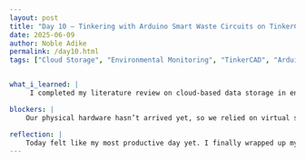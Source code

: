 ```yaml
---
layout: post
title: "Day 10 – Tinkering with Arduino Smart Waste Circuits on TinkerCAD"
date: 2025-06-09
author: Noble Adike
permalink: /day10.html
tags: ["Cloud Storage", "Environmental Monitoring", "TinkerCAD", "Arduino", "Smart Waste Bin", "ESP32", "Firebase", "TinyGPS++"]


what_i_learned: |
     I completed my literature review on cloud-based data storage in environmental monitoring, learning how multisource remote sensing data are aggregated across distributed data centers to improve system performance. I explored Smart Dustbin circuits virtually in TinkerCAD, gaining hands-on experience with breadboard layouts, Arduino terminology, and component connections. I identified that our project will use the ESP32 microcontroller to transmit fill-level and geolocation data to a Firebase cloud database. I learned how the TinyGPS++ library integrates with the ESP32 to capture and send real-time GPS coordinates alongside sensor readings. I studied the full workflow (hardware components, firmware, and cloud services) of our project so I can explain the Smart AI Waste Bin Management Optimization project in technical terms.

blockers: |
    Our physical hardware hasn’t arrived yet, so we relied on virtual simulation in TinkerCAD. While following a faculty-assigned YouTube tutorial, the Arduino setup code was locked behind a private request—viewers had to message the publisher and pay to access it. This prevented us from completing that particular circuit in TinkerCAD.

reflection: |
    Today felt like my most productive day yet. I finally wrapped up my cloud storage review and dove into prototyping the dustbin circuit. Simulating the ESP32 in TinkerCAD gave me confidence in our wiring and code before the real components arrive. Understanding how Firebase and TinyGPS++ work together to store and geo-locate data clarified the end-to-end pipeline. I’m relieved to have a clear timeline and feel equipped to start coding firmware once the hardware ships. Tomorrow, I’ll begin drafting the Arduino sketches and setting up our Firebase project structure.
---
```

